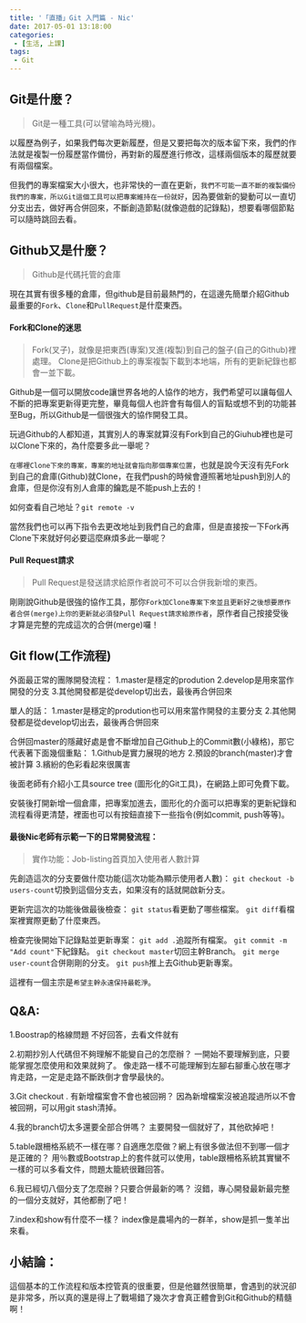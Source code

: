 ```yaml
---
title: '「直播」Git 入門篇 - Nic'
date: 2017-05-01 13:18:00
categories:
 - [生活, 上課]
tags:
 - Git
---
```

## Git是什麼？
>Git是一種工具(可以譬喻為時光機)。

以履歷為例子，如果我們每次更新履歷，但是又要把每次的版本留下來，我們的作法就是複製一份履歷當作備份，再對新的履歷進行修改，這樣兩個版本的履歷就要有兩個檔案。

但我們的專案檔案大小很大，也非常快的一直在更新，`我們不可能一直不斷的複製備份我們的專案，所以Git這個工具可以把專案維持在一份就好`，因為要做新的變動可以一直切分支出去，做好再合併回來，不斷創造節點(就像遊戲的記錄點)，想要看哪個節點可以隨時跳回去看。

## Github又是什麼？
>Github是代碼托管的倉庫

現在其實有很多種的倉庫，但github是目前最熱門的，在這邊先簡單介紹Github最重要的`Fork`、`Clone`和`PullRequest`是什麼東西。

#### Fork和Clone的迷思
>Fork(叉子)，就像是把東西(專案)叉進(複製)到自己的盤子(自己的Github)裡處理。
>Clone是把Github上的專案複製下載到本地端，所有的更新紀錄也都會一並下載。

Github是一個可以開放code讓世界各地的人協作的地方，我們希望可以讓每個人不斷的把專案更新得更完整，畢竟每個人也許會有每個人的盲點或想不到的功能甚至Bug，所以Github是一個很強大的協作開發工具。

玩過Github的人都知道，其實別人的專案就算沒有Fork到自己的Giuhub裡也是可以Clone下來的，為什麼要多此一舉呢？

`在哪裡Clone下來的專案，專案的地址就會指向那個專案位置`，也就是說今天沒有先Fork到自己的倉庫(Github)就Clone，在我們push的時候會遵照著地址push到別人的倉庫，但是你沒有別人倉庫的鑰匙是不能push上去的！

如何查看自己地址？`git remote -v`

當然我們也可以再下指令去更改地址到我們自己的倉庫，但是直接按一下Fork再Clone下來就好何必要這麼麻煩多此一舉呢？

#### Pull Request請求
>Pull Request是發送請求給原作者說可不可以合併我新增的東西。

剛剛說Github是很強的協作工具，那你`Fork加Clone專案下來並且更新好之後想要原作者合併(merge)上你的更新就必須發Pull Request請求給原作者`，原作者自己按接受後才算是完整的完成這次的合併(merge)囉！

## Git flow(工作流程)
外面最正常的團隊開發流程：
1.master是穩定的prodution
2.develop是用來當作開發的分支
3.其他開發都是從develop切出去，最後再合併回來

單人的話：
1.master是穩定的prodution也可以用來當作開發的主要分支
2.其他開發都是從develop切出去，最後再合併回來

合併回master的隱藏好處是會不斷增加自己Github上的Commit數(小綠格)，那它代表著下面幾個重點：
1.Github是實力展現的地方
2.預設的branch(master)才會被計算
3.繽紛的色彩看起來很厲害

後面老師有介紹小工具source tree (圖形化的Git工具)，在網路上即可免費下載。

安裝後打開新增一個倉庫，把專案加進去，圖形化的介面可以把專案的更新紀錄和流程看得更清楚，裡面也可以有按鈕直接下一些指令(例如commit, push等等)。


#### 最後Nic老師有示範一下的日常開發流程：
>實作功能：Job-listing首頁加入使用者人數計算

先創造這次的分支要做什麼功能(這次功能為顯示使用者人數)：
`git checkout -b users-count`切換到這個分支去，如果沒有的話就開啟新分支。

更新完這次的功能後做最後檢查：
`git status`看更動了哪些檔案。
`git diff`看檔案裡實際更動了什麼東西。

檢查完後開始下記錄點並更新專案：
`git add .`追蹤所有檔案。
`git commit -m "Add count"`下紀錄點。
`git checkout master`切回主幹Branch。
`git merge user-count`合併剛剛的分支。
`git push`推上去Github更新專案。

這裡有一個主宗是`希望主幹永遠保持最乾淨`。

## Q&A:
1.Boostrap的格線問題
不好回答，去看文件就有

2.初期抄別人代碼但不夠理解不能變自己的怎麼辦？
一開始不要理解到底，只要能掌握怎麼使用和效果就夠了。
像走路一樣不可能理解到左腳右腳重心放在哪才肯走路，一定是走路不斷跌倒才會學最快的。

3.Git checkout . 有新增檔案會不會也被回朔？
因為新增檔案沒被追蹤過所以不會被回朔，可以用git stash清掉。

4.我的branch切太多還要全部合併嗎？
主要開發一個就好了，其他砍掉吧！

5.table跟柵格系統不一樣在哪？自適應怎麼做？網上有很多做法但不到哪一個才是正確的？
用％數或Bootstrap上的套件就可以使用，table跟柵格系統其實蠻不一樣的可以多看文件，問題太籠統很難回答。

6.我已經切八個分支了怎麼辦？只要合併最新的嗎？
沒錯，專心開發最新最完整的一個分支就好，其他都刪了吧！

7.index和show有什麼不一樣？
index像是農場內的一群羊，show是抓一隻羊出來看。


## 小結論：
這個基本的工作流程和版本控管真的很重要，但是他雖然很簡單，會遇到的狀況卻是非常多，所以真的還是得上了戰場錯了幾次才會真正體會到Git和Github的精髓啊！
